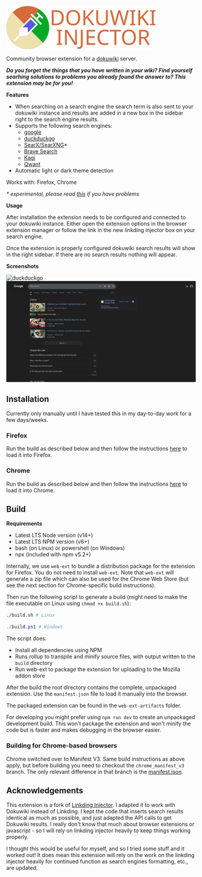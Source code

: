 ![logo](/icons/logo_full.svg)

Community browser extension for a [dokuwiki](https://www.dokuwiki.org/dokuwiki) server.

***_Do you forget the things that you have written in your wiki? Find yourself searhing solutions to problems you already found the answer to? This extension may be for you!_***

**Features**

- When searching on a search engine the search term is also sent to your dokuwiki instance and results are added in a new box in the sidebar right to the search engine results.
- Supports the following search engines:
  - [google](https://www.google.com/)
  - [duckduckgo](https://duckduckgo.com/)
  - [SearX/SearXNG](https://duckduckgo.com/)*
  - [Brave Search](https://search.brave.com/)
  - [Kagi](https://kagi.com/)
  - [Qwant](https://www.qwant.com/)
- Automatic light or dark theme detection

Works with: Firefox, Chrome

_\* experimental, please read [this](https://github.com/Fivefold/linkding-injector/wiki/SearX-SearXNG-support) if you have problems_

**Usage**

After installation the extension needs to be configured and connected to your dokuwiki instance. Either open the extension options in the browser extension manager or follow the link in the new linkding injector box on your search engine.

Once the extension is properly configured dokuwiki search results will show in the right sidebar. If there are no search results nothing will appear.

**Screenshots**

![duckduckgo](/docs/duckduckgo.png "Duckduckgo")
![google](/docs/google.png "google")

## Installation

Currently only manually until I have tested this in my day-to-day work for a few days/weeks.

### Firefox

Run the build as described below and then follow the instructions [here](https://developer.mozilla.org/en-US/docs/Mozilla/Add-ons/WebExtensions/Your_first_WebExtension#installing) to load it into Firefox.

### Chrome

Run the build as described below and then follow the instructions [here](https://developer.chrome.com/docs/extensions/mv3/getstarted/#manifest) to load it into Chrome.

## Build

**Requirements**
- Latest LTS Node version (v14+)
- Latest LTS NPM version (v6+)
- bash (on Linux) or powershell (on Windows)
- npx (included with npm v5.2+)

Internally, we use `web-ext` to bundle a distribution package for the extension for Firefox. You do not need to install `web-ext`. Note that `web-ext` will generate a zip file which can also be used for the Chrome Web Store (but see the next section for Chrome-specific build instructions).

Then run the following script to generate a build (might need to make the file executable on Linux using `chmod +x build.sh`):
```bash
./build.sh # Linux
```
```powershell
./build.ps1 # Windows
```

The script does:
- Install all dependencies using NPM
- Runs rollup to transpile and minify source files, with output written to the `build` directory
- Run web-ext to package the extension for uploading to the Mozilla addon store

After the build the root directory contains the complete, unpackaged extension. Use the `manifest.json` file to load it manually into the browser.

The packaged extension can be found in the `web-ext-artifacts` folder.

For developing you might prefer using `npm run dev` to create an unpackaged development build. This won't package the extension and won't minify the code but is faster and makes debugging in the browser easier.

### Building for Chrome-based browsers

Chrome switched over to Manifest V3. Same build instructions as above apply, but before building you need to checkout the `chrome_manifest_v3` branch. The only relevant difference in that branch is the [manifest.json](https://github.com/Fivefold/linkding-injector/blob/master/manifest.json).

## Acknowledgements

This extension is a fork of [Linkding Injector](https://github.com/Fivefold/linkding-injector/). I adapted it to work with Dokuwiki instead of Linkding. I kept the code that inserts search results identical as much as possible, and just adapted the API calls to get Dokuwiki results. I really don't know that much about browser extensions or javascript - so I will rely on linkding injector heavily to keep things working properly.

I thought this would be useful for myself, and so I tried some stuff and it worked out! It does mean this extension will rely on the work on the linkding injector heavily for continued function as search engines formatting, etc., are updated.

